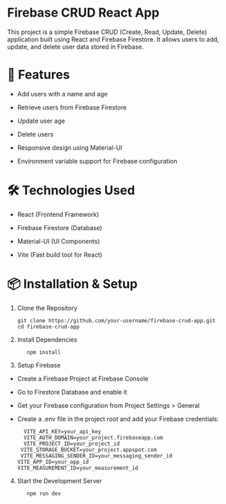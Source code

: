# Firebase CRUD React App

This project is a simple Firebase CRUD (Create, Read, Update, Delete) application built using React and Firebase Firestore. It allows users to add, update, and delete user data stored in Firebase.

# 🚀 Features

* Add users with a name and age

* Retrieve users from Firebase Firestore

* Update user age

* Delete users

* Responsive design using Material-UI

* Environment variable support for Firebase configuration

# 🛠️ Technologies Used

* React (Frontend Framework)

* Firebase Firestore (Database)

* Material-UI (UI Components)

* Vite (Fast build tool for React)

# 📦 Installation & Setup

 1. Clone the Repository
     
        git clone https://github.com/your-username/firebase-crud-app.git
        cd firebase-crud-app
 
 2. Install Dependencies

           npm install
  
  3. Setup Firebase
   * Create a Firebase Project at Firebase Console

   * Go to Firestore Database and enable it

   * Get your Firebase configuration from Project Settings > General

   * Create a .env file in the project root and add your Firebase credentials:

           VITE_API_KEY=your_api_key
           VITE_AUTH_DOMAIN=your_project.firebaseapp.com
           VITE_PROJECT_ID=your_project_id
          VITE_STORAGE_BUCKET=your_project.appspot.com
          VITE_MESSAGING_SENDER_ID=your_messaging_sender_id
         VITE_APP_ID=your_app_id
         VITE_MEASUREMENT_ID=your_measurement_id
4. Start the Development Server

          npm run dev